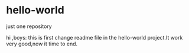 # hello-world
just one repository

hi ,boys:
this is first change  readme file in the hello-world project.It work very good,now it time to end.
